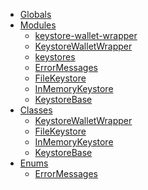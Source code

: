 * [Globals](globals.md)
* [Modules]()
  * [keystore-wallet-wrapper](modules/_keystore_wallet_wrapper_.md)
  * [KeystoreWalletWrapper](classes/_keystore_wallet_wrapper_.keystorewalletwrapper.md)
  * [keystores](modules/_keystores_.md)
  * [ErrorMessages](enums/_keystores_.errormessages.md)
  * [FileKeystore](classes/_keystores_.filekeystore.md)
  * [InMemoryKeystore](classes/_keystores_.inmemorykeystore.md)
  * [KeystoreBase](classes/_keystores_.keystorebase.md)
* [Classes]()
  * [KeystoreWalletWrapper](classes/_keystore_wallet_wrapper_.keystorewalletwrapper.md)
  * [FileKeystore](classes/_keystores_.filekeystore.md)
  * [InMemoryKeystore](classes/_keystores_.inmemorykeystore.md)
  * [KeystoreBase](classes/_keystores_.keystorebase.md)
* [Enums]()
  * [ErrorMessages](enums/_keystores_.errormessages.md)